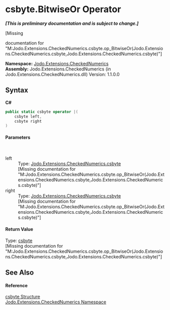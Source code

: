 # csbyte.BitwiseOr Operator 
 _**\[This is preliminary documentation and is subject to change.\]**_

\[Missing <summary> documentation for "M:Jodo.Extensions.CheckedNumerics.csbyte.op_BitwiseOr(Jodo.Extensions.CheckedNumerics.csbyte,Jodo.Extensions.CheckedNumerics.csbyte)"\]

**Namespace:**&nbsp;<a href="N_Jodo_Extensions_CheckedNumerics">Jodo.Extensions.CheckedNumerics</a><br />**Assembly:**&nbsp;Jodo.Extensions.CheckedNumerics (in Jodo.Extensions.CheckedNumerics.dll) Version: 1.1.0.0

## Syntax

**C#**<br />
``` C#
public static csbyte operator |(
	csbyte left,
	csbyte right
)
```


#### Parameters
&nbsp;<dl><dt>left</dt><dd>Type: <a href="T_Jodo_Extensions_CheckedNumerics_csbyte">Jodo.Extensions.CheckedNumerics.csbyte</a><br />\[Missing <param name="left"/> documentation for "M:Jodo.Extensions.CheckedNumerics.csbyte.op_BitwiseOr(Jodo.Extensions.CheckedNumerics.csbyte,Jodo.Extensions.CheckedNumerics.csbyte)"\]</dd><dt>right</dt><dd>Type: <a href="T_Jodo_Extensions_CheckedNumerics_csbyte">Jodo.Extensions.CheckedNumerics.csbyte</a><br />\[Missing <param name="right"/> documentation for "M:Jodo.Extensions.CheckedNumerics.csbyte.op_BitwiseOr(Jodo.Extensions.CheckedNumerics.csbyte,Jodo.Extensions.CheckedNumerics.csbyte)"\]</dd></dl>

#### Return Value
Type: <a href="T_Jodo_Extensions_CheckedNumerics_csbyte">csbyte</a><br />\[Missing <returns> documentation for "M:Jodo.Extensions.CheckedNumerics.csbyte.op_BitwiseOr(Jodo.Extensions.CheckedNumerics.csbyte,Jodo.Extensions.CheckedNumerics.csbyte)"\]

## See Also


#### Reference
<a href="T_Jodo_Extensions_CheckedNumerics_csbyte">csbyte Structure</a><br /><a href="N_Jodo_Extensions_CheckedNumerics">Jodo.Extensions.CheckedNumerics Namespace</a><br />